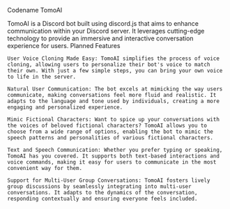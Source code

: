 Codename TomoAI

TomoAI is a Discord bot built using discord.js that aims to enhance communication within your Discord server. It leverages cutting-edge technology to provide an immersive and interactive conversation experience for users.
Planned Features

    User Voice Cloning Made Easy: TomoAI simplifies the process of voice cloning, allowing users to personalize their bot's voice to match their own. With just a few simple steps, you can bring your own voice to life in the server.

    Natural User Communication: The bot excels at mimicking the way users communicate, making conversations feel more fluid and realistic. It adapts to the language and tone used by individuals, creating a more engaging and personalized experience.

    Mimic Fictional Characters: Want to spice up your conversations with the voices of beloved fictional characters? TomoAI allows you to choose from a wide range of options, enabling the bot to mimic the speech patterns and personalities of various fictional characters.

    Text and Speech Communication: Whether you prefer typing or speaking, TomoAI has you covered. It supports both text-based interactions and voice commands, making it easy for users to communicate in the most convenient way for them.

    Support for Multi-User Group Conversations: TomoAI fosters lively group discussions by seamlessly integrating into multi-user conversations. It adapts to the dynamics of the conversation, responding contextually and ensuring everyone feels included.
